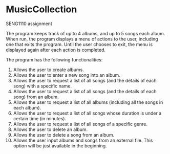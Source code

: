 # MusicCollection
SENG1110 assignment

The program keeps track of up to 4 albums, and up to 5 songs each album. When run, the program displays a menu of actions to the user, including one that exits the program. Until the user chooses to exit, the menu is displayed again after each action is completed.

The program has the following functionalities:
1. Allows the user to create albums. 
2. Allows the user to enter a new song into an album. 
3. Allows the user to request a list of all songs (and the details of each song) with a specific name.
4. Allows the user to request a list of all songs (and the details of each song) from an album.
5. Allows the user to request a list of all albums (including all the songs in each album).
6. Allows the user to request a list of all songs whose duration is under a certain time (in minutes).
7. Allows the user to request a list of all songs of a specific genre.
8. Allows the user to delete an album.
9. Allows the user to delete a song from an album.
10. Allows the user input albums and songs from an external file. This option will be just available in the beginning.
